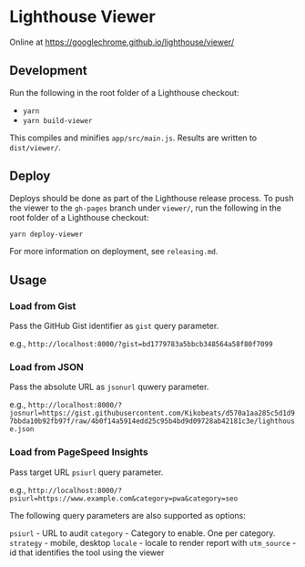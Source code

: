 # Lighthouse Viewer

Online at https://googlechrome.github.io/lighthouse/viewer/

## Development

Run the following in the root folder of a Lighthouse checkout:

* `yarn`
* `yarn build-viewer`

This compiles and minifies `app/src/main.js`. Results are written to `dist/viewer/`.

## Deploy

Deploys should be done as part of the Lighthouse release process. To push the viewer to the `gh-pages` branch under `viewer/`, run the following in the root folder of a Lighthouse checkout:

```sh
yarn deploy-viewer
```

For more information on deployment, see `releasing.md`.

## Usage

### Load from Gist

Pass the GitHub Gist identifier as `gist` query parameter.

e.g., `http://localhost:8000/?gist=bd1779783a5bbcb348564a58f80f7099`

### Load from JSON

Pass the absolute URL as `jsonurl` quwery parameter.

e.g., `http://localhost:8000/?josnurl=https://gist.githubusercontent.com/Kikobeats/d570a1aa285c5d1d97bbda10b92fb97f/raw/4b0f14a5914edd25c95b4bd9d09728ab42181c3e/lighthouse.json`

### Load from PageSpeed Insights

Pass target URL `psiurl` query parameter.

e.g., `http://localhost:8000/?psiurl=https://www.example.com&category=pwa&category=seo`

The following query parameters are also supported as options:

`psiurl` - URL to audit
`category` - Category to enable. One per category.
`strategy` - mobile, desktop
`locale` - locale to render report with
`utm_source` - id that identifies the tool using the viewer
